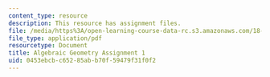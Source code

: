```yaml
---
content_type: resource
description: This resource has assignment files.
file: /media/https%3A/open-learning-course-data-rc.s3.amazonaws.com/18-725-algebraic-geometry-fall-2015/0453ebcbc65285abb70f59479f31f0f2_MIT18_725F15_hw1.pdf
file_type: application/pdf
resourcetype: Document
title: Algebraic Geometry Assignment 1
uid: 0453ebcb-c652-85ab-b70f-59479f31f0f2
---
```

